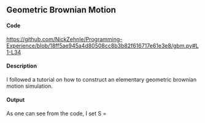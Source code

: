 ## Geometric Brownian Motion

#### Code
https://github.com/NickZehnle/Programming-Experience/blob/18ff5ae945a4d80508cc8b3b82f616717e61e3e8/gbm.py#L1-L34

#### Description
I followed a tutorial on how to construct an elementary geometric brownian motion simulation. 

#### Output
As one can see from the code, I set S = 
